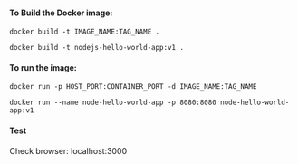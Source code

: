 #### To Build the Docker image:

```
docker build -t IMAGE_NAME:TAG_NAME .
```

```
docker build -t nodejs-hello-world-app:v1 .
```

#### To run the image:

```
docker run -p HOST_PORT:CONTAINER_PORT -d IMAGE_NAME:TAG_NAME
```

```
docker run --name node-hello-world-app -p 8080:8080 node-hello-world-app:v1
```

#### Test
Check browser: localhost:3000
